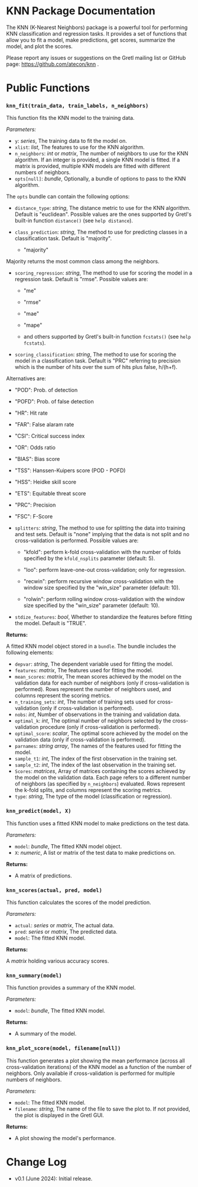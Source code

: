 # KNN Package Documentation

The KNN (K-Nearest Neighbors) package is a powerful tool for performing KNN classification and regression tasks. It provides a set of functions that allow you to fit a model, make predictions, get scores, summarize the model, and plot the scores.

Please report any issues or suggestions on the Gretl mailing list or GitHub page: https://github.com/atecon/knn .


# Public Functions

### `knn_fit(train_data, train_labels, n_neighbors)`

This function fits the KNN model to the training data.

*Parameters:*

- `y`: *series*, The training data to fit the model on.
- `xlist`: *list*, The features to use for the KNN algorithm.
- `n_neighbors`: *int* or *matrix*, The number of neighbors to use for the KNN algorithm. If an integer is provided, a single KNN model is fitted. If a matrix is provided, multiple KNN models are fitted with different numbers of neighbors.
- `opts[null]`: *bundle*, Optionally, a bundle of options to pass to the KNN algorithm.

The `opts` bundle can contain the following options:

- `distance_type`: *string*, The distance metric to use for the KNN algorithm. Default is "euclidean". Possible values are the ones supported by Gretl's built-in function `distance()` (see `help distance`).
- `class_prediction`: *string*, The method to use for predicting classes in a classification task. Default is "majority". <!-- Possible values are-->

  + "majority"
<!--  + "probability" (only for binary classification, currently). -->

  Majority returns the most common class among the neighbors.<!--, while probability returns the proportion of neighbors that belong to the class most common among the neighbors.-->

- `scoring_regression`: *string*, The method to use for scoring the model in a regression task. Default is "rmse". Possible values are:

  + "me"

  + "rmse"

  + "mae"

  + "mape"

  + and others supported by Gretl's built-in function `fcstats()` (see `help fcstats`).

- `scoring_classification`: *string*, The method to use for scoring the model in a classification task. Default is "PRC" referring to precision which is the number of hits over the sum of hits plus false, h/(h+f).
<!-- Default is "FSC" referring to the F1-score which balances recall and precision equally and reduces to the simpler equation 2TP/(2TP + FP + FN). -->
  Alternatives are:


  + "POD": Prob. of detection

  + "POFD": Prob. of false detection

  + "HR": Hit rate

  + "FAR": False alaram rate

  + "CSI": Critical success index

  + "OR": Odds ratio

  + "BIAS": Bias score

  + "TSS": Hanssen-Kuipers score (POD - POFD)

  + "HSS": Heidke skill score

  + "ETS": Equitable threat score

  + "PRC": Precision

  + "FSC": F-Score

- `splitters`: *string*, The method to use for splitting the data into training and test sets. Default is "none" implying that the data is not split and no cross-validation is performed. Possible values are:

  + "kfold": perform k-fold cross-validation with the number of folds specified by the `kfold_nsplits` parameter (default: 5).

  + "loo": perform leave-one-out cross-validation; only for regression.

  + "recwin": perform recursive window cross-validation with the window size specified by the "win_size" parameter (default: 10).

  + "rolwin": perform rolling window cross-validation with the window size specified by the "win_size" parameter (default: 10).

- `stdize_features`: *bool*, Whether to standardize the features before fitting the model. Default is "TRUE".


**Returns:**

A fitted KNN model object stored in a `bundle`. The bundle includes the following elements:

- `depvar`: *string*, The dependent variable used for fitting the model.
- `features`: *matrix*, The features used for fitting the model.
- `mean_scores`: *matrix*, The mean scores achieved by the model on the validation data for each number of neighbors (only if cross-validation is performed). Rows represent the number of neighbors used, and columns represent the scoring metrics.
- `n_training_sets`: *int*, The number of training sets used for cross-validation (only if cross-validation is performed).
- `nobs`: *int*, Number of observations in the training and validation data.
- `optimal_k`: *int*, The optimal number of neighbors selected by the cross-validation procedure (only if cross-validation is performed).
- `optimal_score`: *scalar*, The optimal score achieved by the model on the validation data (only if cross-validation is performed).
- `parnames`: *string array*, The names of the features used for fitting the model.
- `sample_t1`: *int*, The index of the first observation in the training set.
- `sample_t2`: *int*, The index of the last observation in the training set.
- `Scores`: *matrices*, Array of matrices containing the scores achieved by the model on the validation data. Each page refers to a different number of neighbors (as specified by `n_neighbors`) evaluated. Rows represent the k-fold splits, and columns represent the scoring metrics.
- `type`: *string*, The type of the model (classification or regression).



### `knn_predict(model, X)`

This function uses a fitted KNN model to make predictions on the test data.

*Parameters:*

- `model`: *bundle*, The fitted KNN model object.
- `X`: *numeric*, A list or matrix of the test data to make predictions on.

**Returns:**

- A matrix of predictions.


### `knn_scores(actual, pred, model)`

This function calculates the scores of the model prediction.

*Parameters:*

- `actual`: *series* or *matrix*, The actual data.
- `pred`: *series* or *matrix*, The predicted data.
- `model`: The fitted KNN model.

**Returns:**

A *matrix* holding various accuracy scores.


### `knn_summary(model)`

This function provides a summary of the KNN model.

*Parameters:*

- `model`: *bundle*, The fitted KNN model.

**Returns:**

- A summary of the model.


### `knn_plot_score(model, filename[null])`

This function generates a plot showing the mean performance (across all cross-validation iterations) of the KNN model as a function of the number of neighbors. Only available if cross-validation is performed for multiple numbers of neighbors.

*Parameters:*

- `model`: The fitted KNN model.
- `filename`: *string*, The name of the file to save the plot to. If not provided, the plot is displayed in the Gretl GUI.

**Returns:**

- A plot showing the model's performance.


# Change Log

- v0.1 (June 2024): Initial release.
